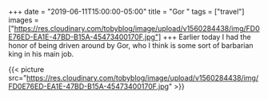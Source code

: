 +++
date = "2019-06-11T15:00:00-05:00"
title = "Gor "
tags = ["travel"]
images = ["https://res.cloudinary.com/tobyblog/image/upload/v1560284438/img/FD0E76ED-EA1E-47BD-B15A-45473400170F.jpg"]
+++
Earlier today I had the honor of being driven around by Gor, who I think is some sort of barbarian king in his main job. 

{{< picture src="https://res.cloudinary.com/tobyblog/image/upload/v1560284438/img/FD0E76ED-EA1E-47BD-B15A-45473400170F.jpg" >}}
